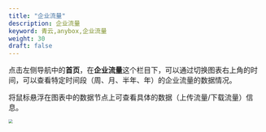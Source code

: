 ```yaml
---
title: "企业流量"
description: 企业流量
keyword: 青云,anybox,企业流量
weight: 30
draft: false
---
```


点击左侧导航中的**首页**，在**企业流量**这个栏目下，可以通过切换图表右上角的时间，可以查看特定时间段（周、月、半年、年）的企业流量的数据情况。

将⿏标悬浮在图表中的数据节点上可查看具体的数据（上传流量/下载流量）信息。

<img src="../../../_images/manager_menber_traffic.png" style="zoom:50%;" />
